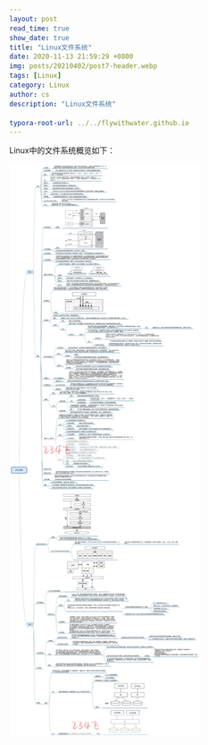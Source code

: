 ```yaml
---
layout: post
read_time: true
show_date: true
title: "Linux文件系统"
date: 2020-11-13 21:59:29 +0800
img: posts/20210402/post7-header.webp
tags: [Linux]
category: Linux
author: cs
description: "Linux文件系统"

typora-root-url: ../../flywithwater.github.io
---
```


Linux中的文件系统概览如下：

![file_system](/assets/img/posts/Linux/file_system.jpg)





